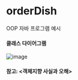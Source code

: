 # orderDish
OOP 자바 프로그램 예시

#### 클래스 다이어그램

![image](https://user-images.githubusercontent.com/62453668/175045224-23b4042d-353d-4479-a291-3aa2c2fa1126.png)



#### 참고: <객체지향 사실과 오해>


